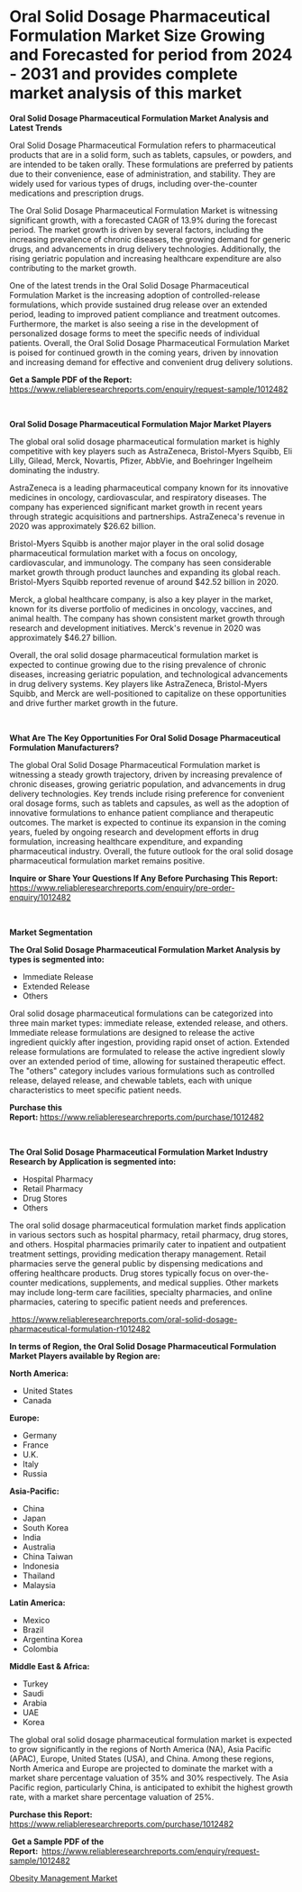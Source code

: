 <p><h1>Oral Solid Dosage Pharmaceutical Formulation Market Size Growing and Forecasted for period from 2024 - 2031 and provides complete market analysis of this market</h1></p><p><strong>Oral Solid Dosage Pharmaceutical Formulation Market Analysis and Latest Trends</strong></p>
<p><p>Oral Solid Dosage Pharmaceutical Formulation refers to pharmaceutical products that are in a solid form, such as tablets, capsules, or powders, and are intended to be taken orally. These formulations are preferred by patients due to their convenience, ease of administration, and stability. They are widely used for various types of drugs, including over-the-counter medications and prescription drugs.</p><p>The Oral Solid Dosage Pharmaceutical Formulation Market is witnessing significant growth, with a forecasted CAGR of 13.9% during the forecast period. The market growth is driven by several factors, including the increasing prevalence of chronic diseases, the growing demand for generic drugs, and advancements in drug delivery technologies. Additionally, the rising geriatric population and increasing healthcare expenditure are also contributing to the market growth.</p><p>One of the latest trends in the Oral Solid Dosage Pharmaceutical Formulation Market is the increasing adoption of controlled-release formulations, which provide sustained drug release over an extended period, leading to improved patient compliance and treatment outcomes. Furthermore, the market is also seeing a rise in the development of personalized dosage forms to meet the specific needs of individual patients. Overall, the Oral Solid Dosage Pharmaceutical Formulation Market is poised for continued growth in the coming years, driven by innovation and increasing demand for effective and convenient drug delivery solutions.</p></p>
<p><strong>Get a Sample PDF of the Report:&nbsp;</strong> <a href="https://www.reliableresearchreports.com/enquiry/request-sample/1012482">https://www.reliableresearchreports.com/enquiry/request-sample/1012482</a></p>
<p>&nbsp;</p>
<p><strong>Oral Solid Dosage Pharmaceutical Formulation Major Market Players</strong></p>
<p><p>The global oral solid dosage pharmaceutical formulation market is highly competitive with key players such as AstraZeneca, Bristol-Myers Squibb, Eli Lilly, Gilead, Merck, Novartis, Pfizer, AbbVie, and Boehringer Ingelheim dominating the industry.</p><p>AstraZeneca is a leading pharmaceutical company known for its innovative medicines in oncology, cardiovascular, and respiratory diseases. The company has experienced significant market growth in recent years through strategic acquisitions and partnerships. AstraZeneca's revenue in 2020 was approximately $26.62 billion.</p><p>Bristol-Myers Squibb is another major player in the oral solid dosage pharmaceutical formulation market with a focus on oncology, cardiovascular, and immunology. The company has seen considerable market growth through product launches and expanding its global reach. Bristol-Myers Squibb reported revenue of around $42.52 billion in 2020.</p><p>Merck, a global healthcare company, is also a key player in the market, known for its diverse portfolio of medicines in oncology, vaccines, and animal health. The company has shown consistent market growth through research and development initiatives. Merck's revenue in 2020 was approximately $46.27 billion.</p><p>Overall, the oral solid dosage pharmaceutical formulation market is expected to continue growing due to the rising prevalence of chronic diseases, increasing geriatric population, and technological advancements in drug delivery systems. Key players like AstraZeneca, Bristol-Myers Squibb, and Merck are well-positioned to capitalize on these opportunities and drive further market growth in the future.</p></p>
<p>&nbsp;</p>
<p><strong>What Are The Key Opportunities For Oral Solid Dosage Pharmaceutical Formulation Manufacturers?</strong></p>
<p><p>The global Oral Solid Dosage Pharmaceutical Formulation market is witnessing a steady growth trajectory, driven by increasing prevalence of chronic diseases, growing geriatric population, and advancements in drug delivery technologies. Key trends include rising preference for convenient oral dosage forms, such as tablets and capsules, as well as the adoption of innovative formulations to enhance patient compliance and therapeutic outcomes. The market is expected to continue its expansion in the coming years, fueled by ongoing research and development efforts in drug formulation, increasing healthcare expenditure, and expanding pharmaceutical industry. Overall, the future outlook for the oral solid dosage pharmaceutical formulation market remains positive.</p></p>
<p><strong>Inquire or Share Your Questions If Any Before Purchasing This Report:</strong> <a href="https://www.reliableresearchreports.com/enquiry/pre-order-enquiry/1012482">https://www.reliableresearchreports.com/enquiry/pre-order-enquiry/1012482</a></p>
<p>&nbsp;</p>
<p><strong>Market Segmentation</strong></p>
<p><strong>The Oral Solid Dosage Pharmaceutical Formulation Market Analysis by types is segmented into:</strong></p>
<p><ul><li>Immediate Release</li><li>Extended Release</li><li>Others</li></ul></p>
<p><p>Oral solid dosage pharmaceutical formulations can be categorized into three main market types: immediate release, extended release, and others. Immediate release formulations are designed to release the active ingredient quickly after ingestion, providing rapid onset of action. Extended release formulations are formulated to release the active ingredient slowly over an extended period of time, allowing for sustained therapeutic effect. The "others" category includes various formulations such as controlled release, delayed release, and chewable tablets, each with unique characteristics to meet specific patient needs.</p></p>
<p><strong>Purchase this Report:&nbsp;</strong><a href="https://www.reliableresearchreports.com/purchase/1012482">https://www.reliableresearchreports.com/purchase/1012482</a></p>
<p>&nbsp;</p>
<p><strong>The Oral Solid Dosage Pharmaceutical Formulation Market Industry Research by Application is segmented into:</strong></p>
<p><ul><li>Hospital Pharmacy</li><li>Retail Pharmacy</li><li>Drug Stores</li><li>Others</li></ul></p>
<p><p>The oral solid dosage pharmaceutical formulation market finds application in various sectors such as hospital pharmacy, retail pharmacy, drug stores, and others. Hospital pharmacies primarily cater to inpatient and outpatient treatment settings, providing medication therapy management. Retail pharmacies serve the general public by dispensing medications and offering healthcare products. Drug stores typically focus on over-the-counter medications, supplements, and medical supplies. Other markets may include long-term care facilities, specialty pharmacies, and online pharmacies, catering to specific patient needs and preferences.</p></p>
<p><a href="https://www.reliableresearchreports.com/oral-solid-dosage-pharmaceutical-formulation-r1012482">&nbsp;https://www.reliableresearchreports.com/oral-solid-dosage-pharmaceutical-formulation-r1012482</a></p>
<p><strong>In terms of Region, the Oral Solid Dosage Pharmaceutical Formulation Market Players available by Region are:</strong></p>
<p>
    <p> <strong> North America: </strong>
        <ul>
            <li>United States</li>
            <li>Canada</li>
        </ul>
        </p> 
    <p> <strong> Europe: </strong>
        <ul>
            <li>Germany</li>
            <li>France</li>
            <li>U.K.</li>
            <li>Italy</li>
            <li>Russia</li>
        </ul>
        </p> 
    <p> <strong> Asia-Pacific: </strong>
        <ul>
            <li>China</li>
            <li>Japan</li>
            <li>South Korea</li>
            <li>India</li>
            <li>Australia</li>
            <li>China Taiwan</li>
            <li>Indonesia</li>
            <li>Thailand</li>
            <li>Malaysia</li>
        </ul>
        </p> 
    <p> <strong> Latin America: </strong>
        <ul>
            <li>Mexico</li>
            <li>Brazil</li>
            <li>Argentina Korea</li>
            <li>Colombia</li>
        </ul>
        </p> 
    <p> <strong> Middle East & Africa: </strong>
        <ul>
            <li>Turkey</li>
            <li>Saudi</li>
            <li>Arabia</li>
            <li>UAE</li>
            <li>Korea</li>
        </ul>
    </p>
    </p>
<p><p>The global oral solid dosage pharmaceutical formulation market is expected to grow significantly in the regions of North America (NA), Asia Pacific (APAC), Europe, United States (USA), and China. Among these regions, North America and Europe are projected to dominate the market with a market share percentage valuation of 35% and 30% respectively. The Asia Pacific region, particularly China, is anticipated to exhibit the highest growth rate, with a market share percentage valuation of 25%.</p></p>
<p><strong>Purchase this Report: </strong><a href="https://www.reliableresearchreports.com/purchase/1012482">https://www.reliableresearchreports.com/purchase/1012482</a></p>
<p>&nbsp;<strong>Get a Sample PDF of the Report:&nbsp;&nbsp;</strong><a href="https://www.reliableresearchreports.com/enquiry/request-sample/1012482">https://www.reliableresearchreports.com/enquiry/request-sample/1012482</a></p>
<p><strong></strong></p>
<p><p><a href="https://github.com/vimar16th/Market-Research-Report-List-4/blob/main/obesity-management-market.md">Obesity Management Market</a></p></p>